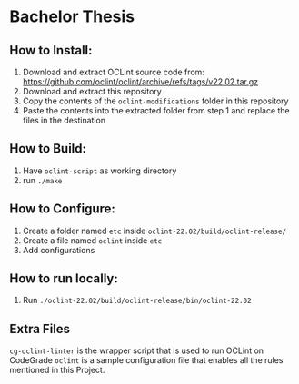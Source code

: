 # Bachelor Thesis
## How to Install:
1. Download and extract OCLint source code from: https://github.com/oclint/oclint/archive/refs/tags/v22.02.tar.gz
2. Download and extract this repository
3. Copy the contents of the ```oclint-modifications``` folder in this repository
4. Paste the contents into the extracted folder from step 1 and replace the files in the destination 

## How to Build:
1. Have ```oclint-script``` as working directory
2. run ```./make```

## How to Configure:
1. Create a folder named ```etc``` inside ```oclint-22.02/build/oclint-release/```
2. Create a file named ```oclint``` inside ```etc```
3. Add configurations

## How to run locally:
1. Run ```./oclint-22.02/build/oclint-release/bin/oclint-22.02```

## Extra Files
```cg-oclint-linter``` is the wrapper script that is used to run OCLint on CodeGrade
```oclint``` is a sample configuration file that enables all the rules mentioned in this Project.
